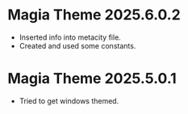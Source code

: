 # Magia Theme 2025.6.0.2

- Inserted info into metacity file.
- Created and used some constants.

# Magia Theme 2025.5.0.1

- Tried to get windows themed.